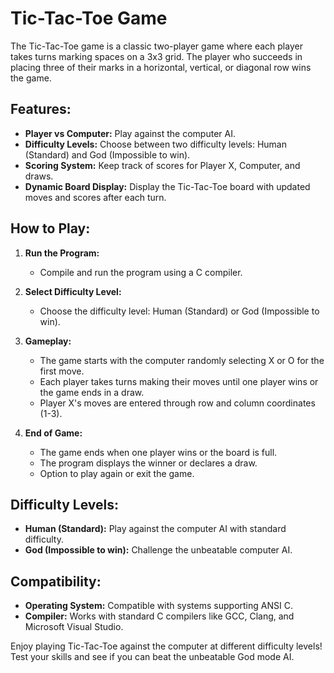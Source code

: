 # Tic-Tac-Toe Game

The Tic-Tac-Toe game is a classic two-player game where each player takes turns marking spaces on a 3x3 grid. The player who succeeds in placing three of their marks in a horizontal, vertical, or diagonal row wins the game.

## Features:

- **Player vs Computer:** Play against the computer AI.
- **Difficulty Levels:** Choose between two difficulty levels: Human (Standard) and God (Impossible to win).
- **Scoring System:** Keep track of scores for Player X, Computer, and draws.
- **Dynamic Board Display:** Display the Tic-Tac-Toe board with updated moves and scores after each turn.

## How to Play:

1. **Run the Program:**
   - Compile and run the program using a C compiler.

2. **Select Difficulty Level:**
   - Choose the difficulty level: Human (Standard) or God (Impossible to win).

3. **Gameplay:**
   - The game starts with the computer randomly selecting X or O for the first move.
   - Each player takes turns making their moves until one player wins or the game ends in a draw.
   - Player X's moves are entered through row and column coordinates (1-3).

4. **End of Game:**
   - The game ends when one player wins or the board is full.
   - The program displays the winner or declares a draw.
   - Option to play again or exit the game.

## Difficulty Levels:

- **Human (Standard):** Play against the computer AI with standard difficulty.
- **God (Impossible to win):** Challenge the unbeatable computer AI.

## Compatibility:

- **Operating System:** Compatible with systems supporting ANSI C.
- **Compiler:** Works with standard C compilers like GCC, Clang, and Microsoft Visual Studio.

Enjoy playing Tic-Tac-Toe against the computer at different difficulty levels! Test your skills and see if you can beat the unbeatable God mode AI.
